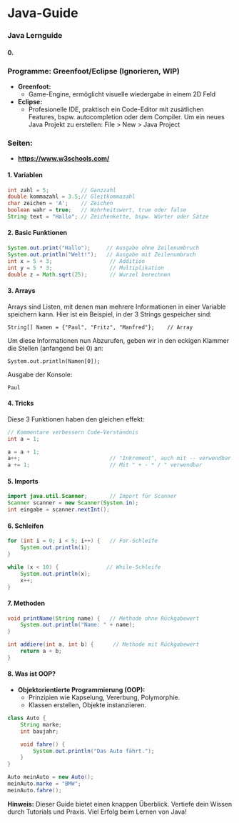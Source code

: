 # Java-Guide
### Java Lernguide

#### 0. 
### Programme: Greenfoot/Eclipse (Ignorieren, WIP)
- **Greenfoot:**
  - Game-Engine, ermöglicht visuelle wiedergabe in einem 2D Feld
- **Eclipse:**
  - Profesionelle IDE, praktisch ein Code-Editor mit zusätlichen Features, bspw. autocompletion oder dem Compiler.
  Um ein neues Java Projekt zu erstellen:
    File > New > Java Project
    
    
### Seiten:
- **https://www.w3schools.com/**

#### 1. Variablen
```java
int zahl = 5;          // Ganzzahl
double kommazahl = 3.5;// Gleitkommazahl
char zeichen = 'A';    // Zeichen
boolean wahr = true;   // Wahrheitswert, true oder false
String text = "Hallo"; // Zeichenkette, bspw. Wörter oder Sätze
```

#### 2. Basic Funktionen
```java
System.out.print("Hallo");     // Ausgabe ohne Zeilenumbruch
System.out.println("Welt!");   // Ausgabe mit Zeilenumbruch
int x = 5 + 3;                  // Addition
int y = 5 * 3;                  // Multiplikation
double z = Math.sqrt(25);       // Wurzel berechnen
```

#### 3. Arrays
Arrays sind Listen, mit denen man mehrere Informationen in einer Variable speichern kann. Hier ist ein Beispiel, in der 3 Strings gespeicher sind:
```javaxe
String[] Namen = {"Paul", "Fritz", "Manfred"};    // Array
```
Um diese Informationen nun Abzurufen, geben wir in den eckigen Klammer die Stellen (anfangend bei 0) an:
```javaxe
System.out.println(Namen[0]);
```
Ausgabe der Konsole:
```
Paul
```

#### 4. Tricks
Diese 3 Funktionen haben den gleichen effekt:
```java
// Kommentare verbessern Code-Verständnis
int a = 1;

a = a + 1;
a++;                            // "Inkrement", auch mit -- verwendbar
a += 1;                         // Mit " + - * / " verwendbar
```

#### 5. Imports
```java
import java.util.Scanner;       // Import für Scanner
Scanner scanner = new Scanner(System.in);
int eingabe = scanner.nextInt();
```

#### 6. Schleifen
```java
for (int i = 0; i < 5; i++) {   // For-Schleife
    System.out.println(i);
}

while (x < 10) {               // While-Schleife
    System.out.println(x);
    x++;
}
```

#### 7. Methoden
```java
void printName(String name) {   // Methode ohne Rückgabewert
    System.out.println("Name: " + name);
}

int addiere(int a, int b) {      // Methode mit Rückgabewert
    return a + b;
}
```

#### 8. Was ist OOP?
- **Objektorientierte Programmierung (OOP):**
  - Prinzipien wie Kapselung, Vererbung, Polymorphie.
  - Klassen erstellen, Objekte instanziieren.
```java
class Auto {
    String marke;
    int baujahr;

    void fahre() {
        System.out.println("Das Auto fährt.");
    }
}

Auto meinAuto = new Auto();
meinAuto.marke = "BMW";
meinAuto.fahre();
```

**Hinweis:** Dieser Guide bietet einen knappen Überblick. Vertiefe dein Wissen durch Tutorials und Praxis. Viel Erfolg beim Lernen von Java!
